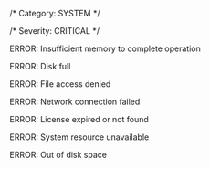 /\* Category: SYSTEM \*/

/\* Severity: CRITICAL \*/

ERROR: Insufficient memory to complete operation

ERROR: Disk full

ERROR: File access denied

ERROR: Network connection failed

ERROR: License expired or not found

ERROR: System resource unavailable

ERROR: Out of disk space

